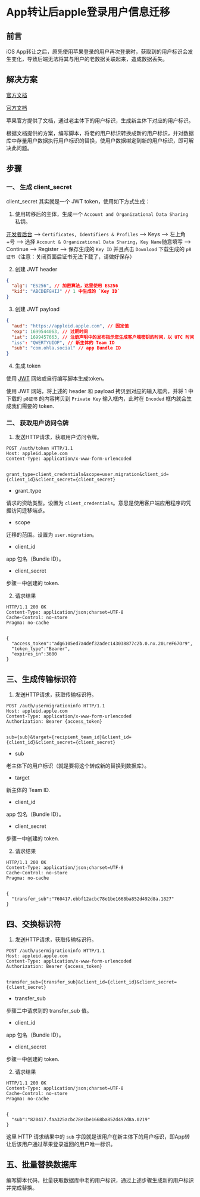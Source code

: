 # App转让后apple登录用户信息迁移

## 前言

iOS App转让之后，原先使用苹果登录的用户再次登录时，获取到的用户标识会发生变化，导致后端无法将其与用户的老数据关联起来，造成数据丢失。

## 解决方案

[官方文档](https://developer.apple.com/documentation/sign_in_with_apple/transferring_your_apps_and_users_to_another_team)

[官方文档](https://developer.apple.com/documentation/sign_in_with_apple/bringing_new_apps_and_users_into_your_team)

苹果官方提供了文档，通过老主体下的用户标识，生成新主体下对应的用户标识。

根据文档提供的方案，编写脚本，将老的用户标识转换成新的用户标识，并对数据库中存量用户数据执行用户标识的替换，使用户数据绑定到新的用户标识，即可解决此问题。

## 步骤

### 一、 生成 client_secret

client_secret 其实就是一个 JWT token，使用如下方式生成：

1. 使用转移后的主体，生成一个 `Account and Organizational Data Sharing` 私钥。

[开发者后台](https://developer.apple.com/account/) --> `Certificates, Identifiers & Profiles` --> Keys --> 左上角+号 --> 选择 `Account & Organizational Data Sharing`，`Key Name`随意填写 --> Continue --> Register --> 保存生成的 `Key ID` 并且点击 `Download` 下载生成的 `p8证书`（注意：关闭页面后证书无法下载了，请做好保存）

2. 创建 JWT header

```json
{
  "alg": "ES256", // 加密算法，这里使用 ES256
  "kid": "ABCDEFGHIJ" // 1 中生成的 `Key ID`
}
```

3. 创建 JWT payload

```json
{
  "aud": "https://appleid.apple.com", // 固定值
  "exp": 1699544063, // 过期时间
  "iat": 1699457663, // 注册声明中的发布指示您生成客户端密钥的时间，以 UTC 时间（1970 年 1 月 1 日 00:00:00）之后的秒数表示。使用当前时间对应的时间戳即可。
  "iss": "QWERTYUIOP", // 新主体的 Team ID
  "sub": "com.ohla.social" // app Bundle ID
}
```

4. 生成 token

使用 [JWT](https://jwt.io/) 网站或自行编写脚本生成token。

使用 JWT 网站，将上述的 header 和 payload 拷贝到对应的输入框内，并将 1 中下载的 `p8证书` 的内容拷贝到 `Private Key` 输入框内，此时在 `Encoded` 框内就会生成我们需要的 token.

### 二、 获取用户访问令牌

1. 发送HTTP请求，获取用户访问令牌。

```http
POST /auth/token HTTP/1.1
Host: appleid.apple.com
Content-Type: application/x-www-form-urlencoded


grant_type=client_credentials&scope=user.migration&client_id={client_id}&client_secret={client_secret}
```

* grant_type

请求的资助类型。设置为 `client_credentials`。意思是使用客户端应用程序的凭据访问迁移端点。

* scope

迁移的范围。设置为 `user.migration`。

* client_id

app 包名（Bundle ID）。

* client_secret

步骤一中创建的 token.

2. 请求结果

```http
HTTP/1.1 200 OK
Content-Type: application/json;charset=UTF-8
Cache-Control: no-store
Pragma: no-cache


{
  "access_token":"adg6105ed7a4def32adec143038877c2b.0.nx.20LreF67Or9",
  "token_type":"Bearer",
  "expires_in":3600
}
```

## 三、生成传输标识符

1. 发送HTTP请求，获取传输标识符。

```http
POST /auth/usermigrationinfo HTTP/1.1
Host: appleid.apple.com
Content-Type: application/x-www-form-urlencoded
Authorization: Bearer {access_token}


sub={sub}&target={recipient_team_id}&client_id={client_id}&client_secret={client_secret}
```

* sub

老主体下的用户标识（就是要将这个转成新的替换到数据库）。

* target

新主体的 Team ID.

* client_id

app 包名（Bundle ID）。

* client_secret

步骤一中创建的 token.

2. 请求结果

```http
HTTP/1.1 200 OK
Content-Type: application/json;charset=UTF-8
Cache-Control: no-store
Pragma: no-cache


{
  "transfer_sub":"760417.ebbf12acbc78e1be1668ba852d492d8a.1827"
}
```

## 四、交换标识符

1. 发送HTTP请求，获取传输标识符。

```http
POST /auth/usermigrationinfo HTTP/1.1
Host: appleid.apple.com
Content-Type: application/x-www-form-urlencoded
Authorization: Bearer {access_token}


transfer_sub={transfer_sub}&client_id={client_id}&client_secret={client_secret}
```

* transfer_sub

步骤二中请求到的 transfer_sub 值。

* client_id

app 包名（Bundle ID）。

* client_secret

步骤一中创建的 token.

2. 请求结果

```http
HTTP/1.1 200 OK
Content-Type: application/json;charset=UTF-8
Cache-Control: no-store
Pragma: no-cache


{
  "sub":"820417.faa325acbc78e1be1668ba852d492d8a.0219"
}
```

这里 HTTP 请求结果中的 `sub` 字段就是该用户在新主体下的用户标识，即App转让后该用户通过苹果登录返回的用户唯一标识。

## 五、批量替换数据库

编写脚本代码，批量获取数据库中老的用户标识，通过上述步骤生成新的用户标识并完成替换。